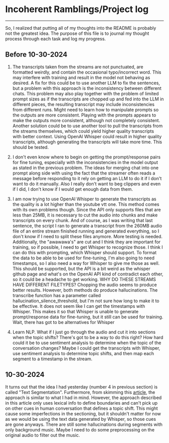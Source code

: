# Incoherent Ramblings/Project log
---
So, I realized that putting all of my thoughts into the README is probably not the greatest idea. The purpose of this file is to journal my thought process through each task and log my progress.

## Before 10-30-2024
1. The transcripts taken from the streams are not punctuated, are formatted weirdly, and contain the occasional typo/incorrect word. This may interfere with training and result in the model not behaving as desired. A fix for this could be to use another LLM to fix the sentences, but a problem with this approach is the inconsistency between different chats. This problem may also play together with the problem of limited prompt sizes as if the transcripts are chopped up and fed into the LLM in different pieces, the resulting transcript may include inconsistencies from different runs. Might need to learn how to manipulate prompts so the outputs are more consistent. Playing with the prompts appears to make the outputs more consistent, although not completely consistent. Another solution could be to use another tool to pull the transcripts from the streams themselves, which could yield higher quality transcripts with better context. Using OpenAI Whisper could result in higher quality transcripts, although generating the transcripts will take more time. This should be tested.

2. I don't even know where to begin on getting the prompt/response pairs for fine tuning, especially with the inconsistencies in the model output as stated in the previous problem. The ideas for merging chat into one prompt along side with using the fact that the streamer often reads a message before responding to it rely on getting an LLM to do it if I don't want to do it manually. Also I really don't want to beg clippers and even if I did, I don't know if I would get enough data from them.

3. I am now trying to use OpenAI Whisper to generate the transcripts as the quality is a lot higher than the youtube vtt one. This method comes with its own problems though. Since the API only supports files that are less than 25MB, it is necessary to cut the audio into chunks and make transcripts on every chunk. And of course, as I was writing that last sentence, the script I ran to generate a transcript from the 260MB audio file of an entire stream finished running and generated everything, so I don't know if I need to split these files anymore. More testing is needed. Additionally, the "awawawa's" are cut and I think they are important for training, so if possible, I need to get Whisper to recognize those. I think I can do this with prompting, which Whisper should support. To format the data to be able to be used for fine-tuning, I'm also going to need timestamps, so I also need a way for Whisper to give me those as well. This should be supported, but the API is a bit weird as the whisper github page and what's on the OpenAI API kind of contradict each other, so it could be a headache to get working. WHY DO THESE STREAMS HAVE DIFFERENT FILETYPES? Chopping the audio seems to produce better results. However, both methods do produce hallucinations. The transcribe function has a parameter called hallucination_silence_threshold, but I'm not sure how long to make it to be effective. It does not seem like I can get the timestamps with Whisper. This makes it so that Whisper is unable to generate prompt/response data for fine-tuning, but it still can be used for training. Wait, there has got to be alternatives for Whisper

4. Learn NLP. What if I just go through the audio and cut it into sections when the topic shifts? There's got to be a way to do this right? How hard could it be to use sentiment analysis to determine when the topic of the conversation changes? Maybe I could get the transcripts with Whisper, use sentiment analysis to determine topic shifts, and then map each segment to a timestamp in the stream.

## 10-30-2024
It turns out that the idea I had yesterday (number 4 in previous section) is called "Text Segmentation". Furthermore, from skimming this [article](https://www.naveedafzal.com/posts/an-introduction-to-unsupervised-topic-segmentation-with-implementation/), the approach is similar to what I had in mind. However, the approach described in this article only uses lexical info to define boundaries and can't pick up on other cues in human conversation that defines a topic shift. This might cause some imperfections in the sectioning, but it shouldn't matter for now as we would be using the text data generated by Whisper, so those cues are gone anyways. There are still some hallucinations during segments with only background music. Maybe I need to do some preprocessing on the original audio to filter out the music.